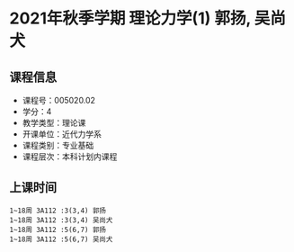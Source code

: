 # 2021年秋季学期 理论力学(1) 郭扬, 吴尚犬






## 课程信息

- 课程号：005020.02
- 学分：4
- 教学类型：理论课
- 开课单位：近代力学系
- 课程类别：专业基础
- 课程层次：本科计划内课程

## 上课时间

```
1~18周 3A112 :3(3,4) 郭扬
1~18周 3A112 :3(3,4) 吴尚犬
1~18周 3A112 :5(6,7) 郭扬
1~18周 3A112 :5(6,7) 吴尚犬
```

